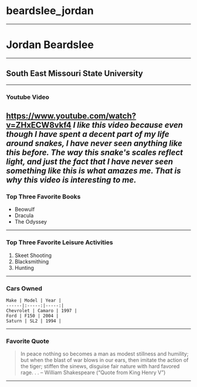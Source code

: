 # beardslee_jordan
-------------------
# Jordan Beardslee
------------------
## South East Missouri State University
---------------------------------------
### Youtube Video
<https://www.youtube.com/watch?v=ZHxECW8vkf4>
***I like this video because even though I have spent a decent part of my life around snakes, I have never seen anything like this before. The way this snake's scales reflect light, and just the fact that I have never seen something like this is what amazes me. That is why this video is interesting to me.***
---------------------------------------
### Top Three Favorite Books
- Beowulf
- Dracula
- The Odyssey
-----------------------------
### Top Three Favorite Leisure Activities 
1. Skeet Shooting
2. Blacksmithing
3. Hunting
-------------------------------------------
### Cars Owned
    Make | Model | Year |
    ------|:-----:|-----:|
    Chevrolet | Camaro | 1997 |
    Ford | F150 | 2004 |
    Saturn | SL2 | 1994 |
-------------------------------------------
### Favorite Quote

> In peace nothing so becomes a man as modest stillness and humility; but when the blast of war blows in our ears, then imitate the action of the tiger; stiffen the sinews, disguise fair nature with hard favored rage. . .
– William Shakespeare (“Quote from King Henry V”)
---------------------------------------------------------------------
    